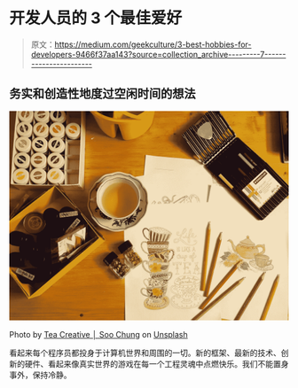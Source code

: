 # 开发人员的 3 个最佳爱好

> 原文：<https://medium.com/geekculture/3-best-hobbies-for-developers-9466f37aa143?source=collection_archive---------7----------------------->

## 务实和创造性地度过空闲时间的想法

![](img/465b895a3c3447a6cc7684236e0f8287.png)

Photo by [Tea Creative │ Soo Chung](https://unsplash.com/@teacreative?utm_source=unsplash&utm_medium=referral&utm_content=creditCopyText) on [Unsplash](https://unsplash.com/s/photos/hobby?utm_source=unsplash&utm_medium=referral&utm_content=creditCopyText)

看起来每个程序员都投身于计算机世界和周围的一切。新的框架、最新的技术、创新的硬件、看起来像真实世界的游戏在每一个工程灵魂中点燃快乐。我们不能置身事外，保持冷静。